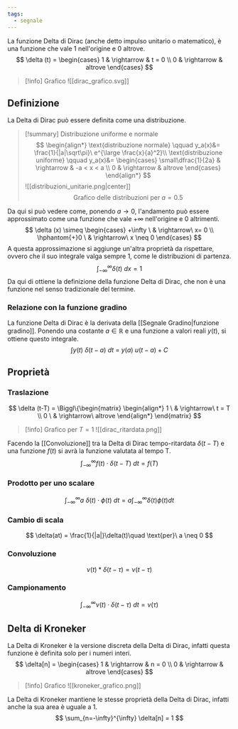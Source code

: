 ```yaml
---
tags:
  - segnale
---
```

La funzione Delta di Dirac (anche detto impulso unitario o matematico), è una funzione che vale 1 nell'origine e 0 altrove.
$$
\delta (t) = \begin{cases}
1 & \rightarrow & t = 0 \\
0 & \rightarrow & altrove
\end{cases}
$$
>[!info] Grafico 
>![[dirac_grafico.svg]]
## Definizione
La Delta di Dirac può essere definita come una distribuzione.

>[!summary] Distribuzione uniforme e normale
>$$
>\begin{align*}
>\text{distribuzione normale} \qquad y_a(x)&= \frac{1}{|a|\sqrt\pi}\ e^{\large \frac{x}{a}^2}\\
>\text{distribuzione uniforme} \qquad y_a(x)&= \begin{cases}
>\small\dfrac{1}{2a} & \rightarrow & -a < x < a \\
>0 & \rightarrow & altrove
>\end{cases}
>\end{align*}
>$$
>![[distribuzioni_unitarie.png|center]]
>$$
>\text{Grafico delle distribuzioni per } a=0.5
>$$

Da qui si può vedere come, ponendo $a \rightarrow 0$, l'andamento può essere approssimato come una funzione che vale $+\infty$ nell'origine e 0 altrimenti.
$$
\delta (x) \simeq
\begin{cases}
+\infty \ & \rightarrow\ x=  0 \\
\hphantom{+}0 \ & \rightarrow\ x \neq 0
\end{cases}
$$
A questa approssimazione si aggiunge un'altra proprietà da rispettare, ovvero che il suo integrale valga sempre 1, come le distribuzioni di partenza. 
$$
\int_{-\infty}^{\infty}{\delta(t)\ dx} = 1
$$
Da qui di ottiene la definizione della funzione Delta di Dirac, che non è una funzione nel senso tradizionale del termine.
### Relazione con la funzione gradino
La funzione  Delta di Dirac è la derivata della [[Segnale Gradino|funzione gradino]]. Ponendo una costante $a \in \mathbb{R}$ e una funzione a valori reali $y(t)$, si ottiene questo integrale.
$$
\int y(t)\ \delta(t-a)\ dt\ =\ y(a)\ u(t-a) + C
$$
## Proprietà
### Traslazione
$$
\delta (t-T) = \Biggl\{\begin{matrix}
\begin{align*}
1 \ & \rightarrow\ t = T \\
0 \ & \rightarrow\ altrove
\end{align*}
\end{matrix}
$$
>[!info] Grafico per $T = 1$
>![[dirac_ritardata.png]]

Facendo la [[Convoluzione]] tra la Delta di Dirac tempo-ritardata $\delta(t-T)$ e una funzione $f(t)$ si avrà la funzione valutata al tempo T.
$$
\int_{-\infty}^{\infty}f(t)\cdot\delta(t-T)\ dt = f(T)
$$
### Prodotto per uno scalare
$$
\int_{-\infty}^{\infty}a\ \delta(t)\cdot\phi(t)\ dt = a\int_{-\infty}^{\infty}\delta(t)\phi(t)dt
$$
### Cambio di scala
$$
\delta(at) = \frac{1}{|a|}\delta(t)\quad \text{per}\ a \neq 0
$$
### Convoluzione
$$
\nu(t)*\delta(t-\tau) = \nu(t-\tau)
$$
### Campionamento
$$
\int_{-\infty}^{\infty}\nu(t)\cdot\delta(t-\tau)\ dt=\nu(\tau)
$$
## Delta di Kroneker

La Delta di Kroneker è la versione discreta della Delta di Dirac, infatti questa funzione è definita solo per i numeri interi.
$$
\delta[n] = \begin{cases}
1 & \rightarrow & n = 0 \\
0 & \rightarrow & altrove
\end{cases}
$$
>[!info] Grafico
>![[kroneker_grafico.png]]

La Delta di Kroneker mantiene le stesse proprietà della Delta di Dirac, infatti anche la sua area è uguale a 1.
$$
\sum_{n=-\infty}^{\infty} \delta[n] = 1
$$
